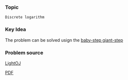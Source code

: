 
### Topic

    Discrete logarithm


### Key Idea

The problem can be solved usign the [baby-step giant-step](http://en.wikipedia.org/wiki/Baby-step_giant-step)

### Problem source

[LightOJ](http://lightoj.com/volume_showproblem.php?problem=1325)

[PDF](http://lightoj.com/volume_showproblem.php?problem=1325&language=english&type=pdf)


